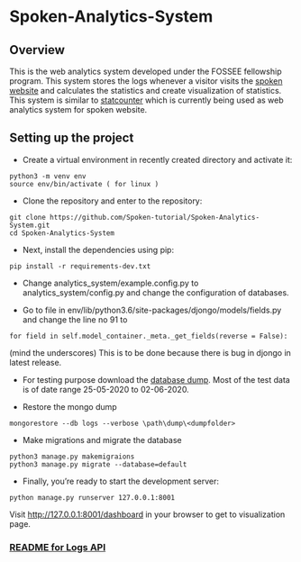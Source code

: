 # Spoken-Analytics-System

## Overview
This is the web analytics system developed under the FOSSEE fellowship program. This system stores the logs whenever a visitor visits the [spoken website](https://spoken-tutorial.org/) and calculates the statistics and create visualization of statistics. This system is similar to [statcounter](https://statcounter.com) which is currently being used as web analytics system for spoken website.

## Setting up the project
* Create a virtual environment in recently created directory and activate it:
```
python3 -m venv env
source env/bin/activate ( for linux )
```

* Clone the repository and enter to the repository:
```
git clone https://github.com/Spoken-tutorial/Spoken-Analytics-System.git
cd Spoken-Analytics-System
```

* Next, install the dependencies using pip:
```
pip install -r requirements-dev.txt 
```

* Change analytics_system/example.config.py to analytics_system/config.py and change the configuration of databases.

* Go to file in env/lib/python3.6/site-packages/djongo/models/fields.py and change the line no 91 to 
```
for field in self.model_container._meta._get_fields(reverse = False):
```
(mind the underscores)
This is to be done because there is bug in djongo in latest release.

* For testing purpose download the [database dump](https://drive.google.com/file/d/18TtQIrt_hUbsX8u21vpBYuQQsZNhL-CS/view?usp=sharing). Most of the test data is of date range 25-05-2020 to 02-06-2020.

* Restore the mongo dump
```
mongorestore --db logs --verbose \path\dump\<dumpfolder>
```

* Make migrations and migrate the database
```
python3 manage.py makemigraions
python3 manage.py migrate --database=default
```

* Finally, you’re ready to start the development server:
```
python manage.py runserver 127.0.0.1:8001
```

Visit http://127.0.0.1:8001/dashboard in your browser to get to visualization page.


### [README for Logs API](logs_api/)
